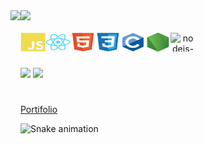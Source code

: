 
<div>
  <img  height="200em" src="https://github-readme-stats.vercel.app/api?username=Davi-Cesar&show_icons=true&theme=react&include_all_commits=true&count_private=true"/>
  <img align="left" height="200em" src="https://github-readme-stats.vercel.app/api/top-langs/?username=Davi-Cesar&layout=compact&langs_count=16&theme=react"/>
</div>
<br>

<div  align="center"> 
    <img align="left" height="30" width="40" alt="js-icon"  src="https://raw.githubusercontent.com/devicons/devicon/master/icons/javascript/javascript-plain.svg">
    <img align="left" height="30" width="40" alt="react-icon" src="https://raw.githubusercontent.com/devicons/devicon/master/icons/react/react-original.svg">
    <img align="left" height="30" width="40" alt="html-icon" src="https://raw.githubusercontent.com/devicons/devicon/master/icons/html5/html5-original.svg">
    <img align="left" height="30" width="40" alt="css-icon" src="https://raw.githubusercontent.com/devicons/devicon/master/icons/css3/css3-original.svg">
    <img align="left" height="30" width="40" alt="c-icon" src="https://raw.githubusercontent.com/devicons/devicon/master/icons/c/c-original.svg">
    <img align="left" height="30" width="40" alt="nodejs-icon" src="https://raw.githubusercontent.com/devicons/devicon/master/icons/nodejs/nodejs-original.svg">
    <img align="left" height="30" width="40" alt="nodejs-icon" src="https://raw.githubusercontent.com/jmnote/z-icons/master/svg/cpp.svg">
</div> 
<br>
<h1></h1>
<p>
  <a href="linkedin.com/in/davi-césar-740700166"><img src="https://img.shields.io/badge/linkedin-%230077B5.svg?&style=for-the-badge&logo=linkedin&logoColor=white" height=25></a> 
  <a href="https://www.instagram.com/_davi_cesar/"><img src="https://img.shields.io/badge/instagram-%23E4405F.svg?&style=for-the-badge&logo=instagram&logoColor=white" height=25></a> 
  
</div>
<h1></h1>
  <a href="https://www.instagram.com/mokkapps/">Portifolio</a> 
  
![Snake animation](https://github.com/LuigiGF/LuigiGF/blob/output/github-contribution-grid-snake.svg)

